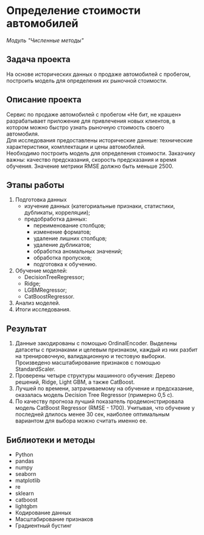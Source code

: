 # Определение стоимости автомобилей

_Модуль "Численные методы"_


## Задача проекта

На основе исторических данных о продаже автомобилей с пробегом, построить модель для определения их рыночной стоимости.


## Описание проекта

Сервис по продаже автомобилей с пробегом «Не бит, не крашен» разрабатывает приложение для привлечения новых клиентов, в котором можно быстро узнать рыночную стоимость своего автомобиля.  
Для исследования предоставлены исторические данные: технические характеристики, комплектации и цены автомобилей.  
Необходимо построить модель для определения стоимости. Заказчику важны: качество предсказания, скорость предсказания и время обучения. Значение метрики RMSE должно быть меньше 2500.


## Этапы работы

1.  Подготовка данных
    - изучение данных (категориальные признаки, статистики, дубликаты, корреляции);
    - предобработка данных:
      * переименование столбцов;
      * изменение форматов;
      * удаление лишних столбцов;
      * удаление дубликатов;
      * обработка аномальных значений;
      * обработка пропусков;
      * подготовка к обучению.
2.  Обучение моделей:
    - DecisionTreeRegressor;
    - Ridge;
    - LGBMRegressor;
    - CatBoostRegressor.
3.  Анализ моделей.
4.  Итоги исследования.


## Результат

1. Данные закодированы с помощью OrdinalEncoder. Выделены датасеты с признаками и целевым признаком, каждый из них разбит на тренировочную, валидационную и тестовую выборки. Произведено масштабирование признаков с помощью StandardScaler. 
2. Проверены четыре структуры машинного обучения: Дерево решений, Ridge, Light GBM, а также CatBoost. 
3. Лучшей по времени, затрачиваемому на обучение и предсказание, оказалась модель Decision Tree Regressor (примерно 0,5 с).
4. По качеству прогноза лучший показатель продемонстрировала модель CatBoost Regressor (RMSE - 1700). Учитывая, что обучение у последней длилось менее 30 сек, наиболее оптимальным вариантом для выбора можно считать именно ее.


## Библиотеки и методы

- Python
- pandas
- numpy
- seaborn
- matplotlib
- re
- sklearn
- catboost
- lightgbm
- Кодирование данных
- Масштабирование признаков
- Градиентный бустинг
